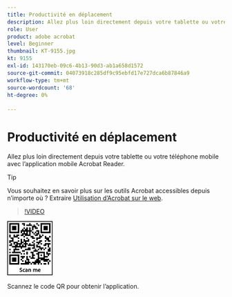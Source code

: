 ```yaml
---
title: Productivité en déplacement
description: Allez plus loin directement depuis votre tablette ou votre téléphone mobile avec l’application mobile Acrobat Reader
role: User
product: adobe acrobat
level: Beginner
thumbnail: KT-9155.jpg
kt: 9155
exl-id: 143170eb-09c6-4b13-90d3-ab1a658d1572
source-git-commit: 04073918c285df9c95ebfd17e727dca6b87846a9
workflow-type: tm+mt
source-wordcount: '68'
ht-degree: 0%

---
```


# Productivité en déplacement

Allez plus loin directement depuis votre tablette ou votre téléphone mobile avec l’application mobile Acrobat Reader.

>[!TIP]
>
>Vous souhaitez en savoir plus sur les outils Acrobat accessibles depuis n’importe où ? Extraire [Utilisation d’Acrobat sur le web](acrobatweb.md).

>[!VIDEO](https://video.tv.adobe.com/v/337972?hidetitle=true)

![Code QR](../assets/Acrobatqrcode.jpg)

Scannez le code QR pour obtenir l’application.
